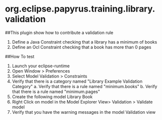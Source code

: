 org.eclipse.papyrus.training.library.validation
=======================================

##This plugin show how to contribute a validation rule

1. Define a Java Constraint checking that a library has a minimum of books 
2. Define an Ocl Constraint checking that a book has more than 0 pages

##How To test
1. Launch your eclipse-runtime
2. Open Window > Preferences
3. Select Model Validation > Constraints
4. Verify that there is a category named "Library Example Validation Category"
  a. Verify that there is a rule named "minimum.books"
  b. Verify that there is a rule named "minimum.pages"
5. Create the following model
  Library
    Book  
6. Right Click on model in the Model Explorer View> Validation > Validate model
7. Verify that you have the warning messages in the model Validation view

    
